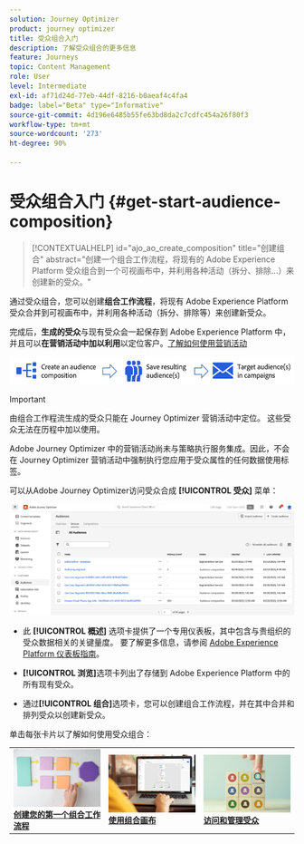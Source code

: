 ```yaml
---
solution: Journey Optimizer
product: journey optimizer
title: 受众组合入门
description: 了解受众组合的更多信息
feature: Journeys
topic: Content Management
role: User
level: Intermediate
exl-id: af71d24d-77eb-44df-8216-b0aeaf4c4fa4
badge: label="Beta" type="Informative"
source-git-commit: 4d196e6485b55fe63bd8da2c7cdfc454a26f80f3
workflow-type: tm+mt
source-wordcount: '273'
ht-degree: 90%

---
```


# 受众组合入门 {#get-start-audience-composition}

>[!CONTEXTUALHELP]
>id="ajo_ao_create_composition"
>title="创建组合"
>abstract="创建一个组合工作流程，将现有的 Adobe Experience Platform 受众组合到一个可视画布中，并利用各种活动（拆分、排除...）来创建新的受众。"

通过受众组合，您可以创建&#x200B;**组合工作流程**，将现有 Adobe Experience Platform 受众合并到可视画布中，并利用各种活动（拆分、排除等）来创建新受众。

完成后，**生成的受众**&#x200B;与现有受众会一起保存到 Adobe Experience Platform 中，并且可以&#x200B;**在营销活动中加以利用**&#x200B;以定位客户。[了解如何使用营销活动](../campaigns/get-started-with-campaigns.md)

![](assets/audiences-process.png)

>[!IMPORTANT]
>
>由组合工作程流生成的受众只能在 Journey Optimizer 营销活动中定位。 这些受众无法在历程中加以使用。
>
>Adobe Journey Optimizer 中的营销活动尚未与策略执行服务集成。因此，不会在 Journey Optimizer 营销活动中强制执行您应用于受众属性的任何数据使用标签。

可以从Adobe Journey Optimizer访问受众合成 **[!UICONTROL 受众]** 菜单：

![](assets/audiences-browse.png)

* 此 **[!UICONTROL 概述]** 选项卡提供了一个专用仪表板，其中包含与贵组织的受众数据相关的关键量度。 要了解更多信息，请参阅 [Adobe Experience Platform 仪表板指南](https://experienceleague.adobe.com/docs/experience-platform/dashboards/guides/segments.html?lang=zh-Hans)。

* **[!UICONTROL 浏览]**&#x200B;选项卡列出了存储到 Adobe Experience Platform 中的所有现有受众。

* 通过&#x200B;**[!UICONTROL 组合]**&#x200B;选项卡，您可以创建组合工作流程，并在其中合并和排列受众以创建新受众。

单击每张卡片以了解如何使用受众组合：

<table style="table-layout:fixed"><tr style="border: 0;">
<td><a href="create-compositions.md"><img alt="创建组合工作流程" src="../assets/do-not-localize/ao-workflows.jpg"></a>
<div><a href="create-compositions.md"><strong>创建您的第一个组合工作流程</strong></a></div></td>
<td><a href="composition-canvas.md"><img alt="使用组合画布" src="../assets/do-not-localize/ao-canvas.jpg"></a>
<div><a href="composition-canvas.md"><strong>使用组合画布</strong></a></div></td>
<td><a href="access-audiences.md"><img alt="访问和管理受众" src="../assets/do-not-localize/ao-audiences.jpeg"></a>
<div><a href="access-audiences.md"><strong>访问和管理受众</strong></a></div></td>
</tr></table>
